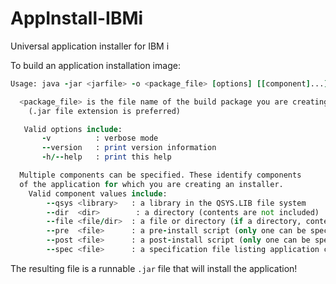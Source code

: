 # AppInstall-IBMi
Universal application installer for IBM i



To build an application installation image:
```fortran
Usage: java -jar <jarfile> -o <package_file> [options] [[component]...]

  <package_file> is the file name of the build package you are creating
    (.jar file extension is preferred)

   Valid options include:
       -v          : verbose mode
       --version   : print version information
       -h/--help   : print this help

  Multiple components can be specified. These identify components
  of the application for which you are creating an installer.
    Valid component values include:
        --qsys <library>   : a library in the QSYS.LIB file system
        --dir  <dir>        : a directory (contents are not included)
        --file <file/dir>  : a file or directory (if a directory, contents are included)
        --pre  <file>      : a pre-install script (only one can be specified)
        --post <file>      : a post-install script (only one can be specified)
        --spec <file>      : a specification file listing application components
```

The resulting file is a runnable `.jar` file that will install the application!

